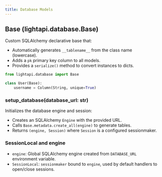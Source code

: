 ```yaml
---
title: Database Models
---
```


## Base (lightapi.database.Base)

Custom SQLAlchemy declarative base that:

- Automatically generates `__tablename__` from the class name (lowercase).
- Adds a `pk` primary key column to all models.
- Provides a `serialize()` method to convert instances to dicts.

```python
from lightapi.database import Base

class User(Base):
    username = Column(String, unique=True)
```

### setup_database(database_url: str)

Initializes the database engine and session:

- Creates an SQLAlchemy `Engine` with the provided URL.
- Calls `Base.metadata.create_all(engine)` to generate tables.
- Returns `(engine, Session)` where `Session` is a configured sessionmaker.

### SessionLocal and engine

- `engine`: Global SQLAlchemy engine created from `DATABASE_URL` environment variable.
- `SessionLocal`: `sessionmaker` bound to `engine`, used by default handlers to open/close sessions.
